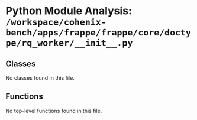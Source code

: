 # Python Module Analysis: `/workspace/cohenix-bench/apps/frappe/frappe/core/doctype/rq_worker/__init__.py`

## Classes

No classes found in this file.


## Functions

No top-level functions found in this file.
